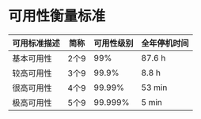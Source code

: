 # 可用性衡量标准

| 可用标准描述 | 简称 | 可用性级别 | 全年停机时间 |
| ------------ | ---- | ---------- | ------------ |
| 基本可用性   | 2个9 | 99%        | 87.6 h       |
| 较高可用性   | 3个9 | 99.9%      | 8.8 h        |
| 很高可用性   | 4个9 | 99.99%     | 53 min       |
| 极高可用性   | 5个9 | 99.999%    | 5 min        |

